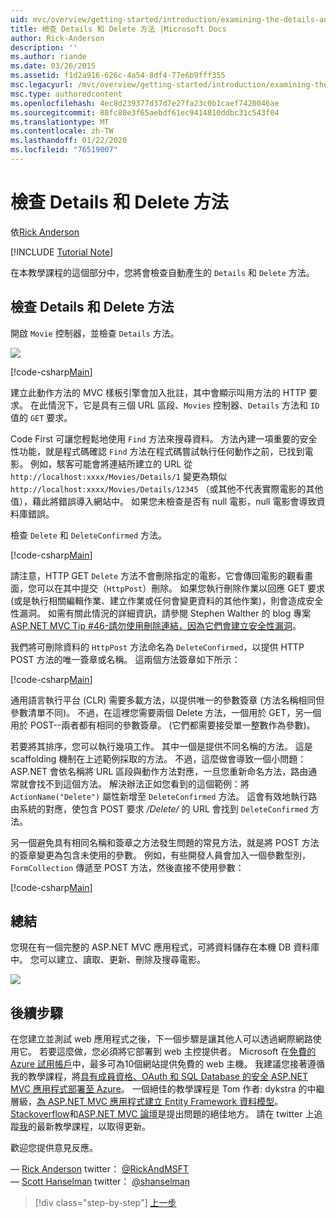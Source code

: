 ```yaml
---
uid: mvc/overview/getting-started/introduction/examining-the-details-and-delete-methods
title: 檢查 Details 和 Delete 方法 |Microsoft Docs
author: Rick-Anderson
description: ''
ms.author: riande
ms.date: 03/26/2015
ms.assetid: f1d2a916-626c-4a54-8df4-77e6b9fff355
msc.legacyurl: /mvc/overview/getting-started/introduction/examining-the-details-and-delete-methods
msc.type: authoredcontent
ms.openlocfilehash: 4ec8d239377d37d7e27fa23c0b1caef7420046ae
ms.sourcegitcommit: 88fc80e3f65aebdf61ec9414810ddbc31c543f04
ms.translationtype: MT
ms.contentlocale: zh-TW
ms.lasthandoff: 01/22/2020
ms.locfileid: "76519007"
---
```

# <a name="examining-the-details-and-delete-methods"></a>檢查 Details 和 Delete 方法

依[Rick Anderson]((https://twitter.com/RickAndMSFT))

[!INCLUDE [Tutorial Note](index.md)]

在本教學課程的這個部分中，您將會檢查自動產生的 `Details` 和 `Delete` 方法。

## <a name="examining-the-details-and-delete-methods"></a>檢查 Details 和 Delete 方法

開啟 `Movie` 控制器，並檢查 `Details` 方法。

![](examining-the-details-and-delete-methods/_static/image1.png)

[!code-csharp[Main](examining-the-details-and-delete-methods/samples/sample1.cs)]

建立此動作方法的 MVC 樣板引擎會加入批註，其中會顯示叫用方法的 HTTP 要求。 在此情況下，它是具有三個 URL 區段、`Movies` 控制器、`Details` 方法和 `ID` 值的 `GET` 要求。

Code First 可讓您輕鬆地使用 `Find` 方法來搜尋資料。 方法內建一項重要的安全性功能，就是程式碼確認 `Find` 方法在程式碼嘗試執行任何動作之前，已找到電影。 例如，駭客可能會將連結所建立的 URL 從 `http://localhost:xxxx/Movies/Details/1` 變更為類似 `http://localhost:xxxx/Movies/Details/12345` （或其他不代表實際電影的其他值），藉此將錯誤導入網站中。 如果您未檢查是否有 null 電影，null 電影會導致資料庫錯誤。

檢查 `Delete` 和 `DeleteConfirmed` 方法。

[!code-csharp[Main](examining-the-details-and-delete-methods/samples/sample2.cs?highlight=17)]

請注意，HTTP GET `Delete` 方法不會刪除指定的電影，它會傳回電影的觀看畫面，您可以在其中提交（`HttpPost`）刪除。 如果您執行刪除作業以回應 GET 要求 (或是執行相關編輯作業、建立作業或任何會變更資料的其他作業)，則會造成安全性漏洞。 如需有關此情況的詳細資訊，請參閱 Stephen Walther 的 blog 專案[ASP.NET MVC Tip #46-請勿使用刪除連結，因為它們會建立安全性漏洞](http://stephenwalther.com/blog/archive/2009/01/21/asp.net-mvc-tip-46-ndash-donrsquot-use-delete-links-because.aspx)。

我們將可刪除資料的 `HttpPost` 方法命名為 `DeleteConfirmed`，以提供 HTTP POST 方法的唯一簽章或名稱。 這兩個方法簽章如下所示：

[!code-csharp[Main](examining-the-details-and-delete-methods/samples/sample3.cs)]

通用語言執行平台 (CLR) 需要多載方法，以提供唯一的參數簽章 (方法名稱相同但參數清單不同)。 不過，在這裡您需要兩個 Delete 方法，一個用於 GET，另一個用於 POST--兩者都有相同的參數簽章。 (它們都需要接受單一整數作為參數)。

若要將其排序，您可以執行幾項工作。 其中一個是提供不同名稱的方法。 這是 scaffolding 機制在上述範例採取的方法。 不過，這麼做會導致一個小問題：ASP.NET 會依名稱將 URL 區段與動作方法對應，一旦您重新命名方法，路由通常就會找不到這個方法。 解決辦法正如您看到的這個範例：將 `ActionName("Delete")` 屬性新增至 `DeleteConfirmed` 方法。 這會有效地執行路由系統的對應，使包含 POST 要求 */Delete/* 的 URL 會找到 `DeleteConfirmed` 方法。

另一個避免具有相同名稱和簽章之方法發生問題的常見方法，就是將 POST 方法的簽章變更為包含未使用的參數。 例如，有些開發人員會加入一個參數型別，`FormCollection` 傳遞至 POST 方法，然後直接不使用參數：

[!code-csharp[Main](examining-the-details-and-delete-methods/samples/sample4.cs)]

## <a name="summary"></a>總結

您現在有一個完整的 ASP.NET MVC 應用程式，可將資料儲存在本機 DB 資料庫中。 您可以建立、讀取、更新、刪除及搜尋電影。

![](examining-the-details-and-delete-methods/_static/image2.png)

## <a name="next-steps"></a>後續步驟

在您建立並測試 web 應用程式之後，下一個步驟是讓其他人可以透過網際網路使用它。 若要這麼做，您必須將它部署到 web 主控提供者。 Microsoft 在[免費的 Azure 試用帳戶](https://www.windowsazure.com/pricing/free-trial/?WT.mc_id=A443DD604)中，最多可為10個網站提供免費的 web 主機。 我建議您接著遵循我的教學課程，將[具有成員資格、OAuth 和 SQL Database 的安全 ASP.NET MVC 應用程式部署至 Azure](https://docs.microsoft.com/aspnet/core/security/authorization/secure-data)。 一個絕佳的教學課程是 Tom 作者: dykstra 的中繼層級，[為 ASP.NET MVC 應用程式建立 Entity Framework 資料模型](../getting-started-with-ef-using-mvc/creating-an-entity-framework-data-model-for-an-asp-net-mvc-application.md)。 [Stackoverflow](http://stackoverflow.com/help)和[ASP.NET MVC 論壇](https://forums.asp.net/1146.aspx)是提出問題的絕佳地方。 請在 twitter 上追蹤[我](https://twitter.com/RickAndMSFT)的最新教學課程，以取得更新。

歡迎您提供意見反應。

— [Rick Anderson](https://blogs.msdn.com/rickAndy) twitter： [@RickAndMSFT](https://twitter.com/RickAndMSFT)  
— [Scott Hanselman](http://www.hanselman.com/blog/) twitter： [@shanselman](https://twitter.com/shanselman)

> [!div class="step-by-step"]
> [上一步](adding-validation.md)
